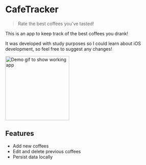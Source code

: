 # CafeTracker 
> Rate the best coffees you've tasted!

This is an app to keep track of the best coffees you drank! 

It was developed with study purposes so I could learn about iOS development, so feel free to suggest any changes!

<img src="demo.gif" alt="Demo gif to show working app" width=200 />

## Features

- Add new coffees
- Edit and delete previous coffees
- Persist data locally


